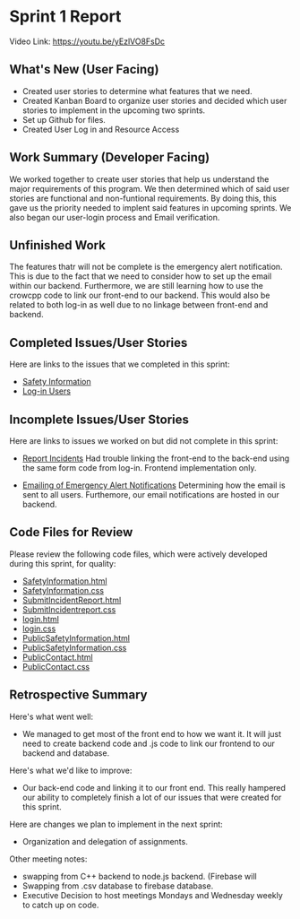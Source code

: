 # Sprint 1 Report
Video Link: https://youtu.be/yEzlVO8FsDc


## What's New (User Facing)
* Created user stories to determine what features that we need. 
* Created Kanban Board to organize user stories and decided which user stories to implement in the upcoming two sprints.
* Set up Github for files.
* Created User Log in and Resource Access


## Work Summary (Developer Facing)
We worked together to create user stories that help us understand the major requirements of this program. We then determined which 
of said user stories are functional and non-funtional requirements. By doing this, this gave us the priority needed to implent said
features in upcoming sprints. We also began our user-login process and Email verification. 

## Unfinished Work
The features thatr will not be complete is the emergency alert notification. This is due to the fact that we need to consider how to set up the email within our backend. Furthermore, we are still learning how to use the crowcpp code to link our front-end to our backend. This would also be related to both log-in as well due to no linkage between front-end and backend. 


## Completed Issues/User Stories
Here are links to the issues that we completed in this sprint:
* [Safety Information](https://github.com/N5552027/WSUCampusSafeS25/issues/11)
* [Log-in Users](https://github.com/N5552027/WSUCampusSafeS25/issues/12)


## Incomplete Issues/User Stories
Here are links to issues we worked on but did not complete in this sprint:
* [Report Incidents](https://github.com/N5552027/WSUCampusSafeS25/issues/2)
  Had trouble linking the front-end to the back-end using the same form code from log-in. Frontend implementation only.
  
* [Emailing of Emergency Alert Notifications](https://github.com/N5552027/WSUCampusSafeS25/issues/5)
  Determining how the email is sent to all users. Furthemore, our email notifications are hosted in our backend.


## Code Files for Review
Please review the following code files, which were actively developed during this
sprint, for quality:
* [SafetyInformation.html](https://github.com/N5552027/WSUCampusSafeS25/blob/main/Application/Front_End/SafetyInformation.html)
* [SafetyInformation.css](https://github.com/N5552027/WSUCampusSafeS25/blob/main/Application/Front_End/cssFiles/SafetyInformation.css)
* [SubmitIncidentReport.html](https://github.com/N5552027/WSUCampusSafeS25/blob/main/Application/Front_End/SubmitIncidentReport.html)
* [SubmitIncidentreport.css](https://github.com/N5552027/WSUCampusSafeS25/blob/main/Application/Front_End/cssFiles/SubmitIncidentReport.css)
* [login.html](https://github.com/N5552027/WSUCampusSafeS25/blob/main/Application/Front_End/login.html)
* [login.css](https://github.com/N5552027/WSUCampusSafeS25/blob/main/Application/Front_End/cssFiles/loginStyles.css)
* [PublicSafetyInformation.html](https://github.com/N5552027/WSUCampusSafeS25/blob/main/Application/Front_End/PublicSafetyInformation.html)
* [PublicSafetyInformation.css](https://github.com/N5552027/WSUCampusSafeS25/blob/main/Application/Front_End/cssFiles/PublicSafetyInformation.css)
* [PublicContact.html](https://github.com/N5552027/WSUCampusSafeS25/blob/main/Application/Front_End/PublicContact.html)
* [PublicContact.css](https://github.com/N5552027/WSUCampusSafeS25/blob/main/Application/Front_End/cssFiles/PublicContacts.css)


## Retrospective Summary
Here's what went well:
* We managed to get most of the front end to how we want it. It will just need to create backend code and .js code to link our frontend to our backend and database.
  
Here's what we'd like to improve:
* Our back-end code and linking it to our front end. This really hampered our ability to completely finish a lot of our issues that were created for this sprint. 

  
Here are changes we plan to implement in the next sprint:
* Organization and delegation of assignments.

Other meeting notes:
- swapping from C++ backend to node.js backend. (Firebase will 
- Swapping from .csv database to firebase database. 
- Executive Decision to host meetings Mondays and Wednesday weekly to catch up on code. 
